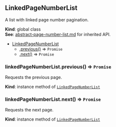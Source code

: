 <a name="LinkedPageNumberList"></a>

## LinkedPageNumberList
A list with linked page number pagination.

**Kind**: global class  
**See**: [abstract-page-number-list.md](abstract-page-number-list.md) for inherited API.  

* [LinkedPageNumberList](#LinkedPageNumberList)
    * [.previous()](#LinkedPageNumberList+previous) ⇒ <code>Promise</code>
    * [.next()](#LinkedPageNumberList+next) ⇒ <code>Promise</code>

<a name="LinkedPageNumberList+previous"></a>

### linkedPageNumberList.previous() ⇒ <code>Promise</code>
Requests the previous page.

**Kind**: instance method of <code>[LinkedPageNumberList](#LinkedPageNumberList)</code>  
<a name="LinkedPageNumberList+next"></a>

### linkedPageNumberList.next() ⇒ <code>Promise</code>
Requests the next page.

**Kind**: instance method of <code>[LinkedPageNumberList](#LinkedPageNumberList)</code>  
